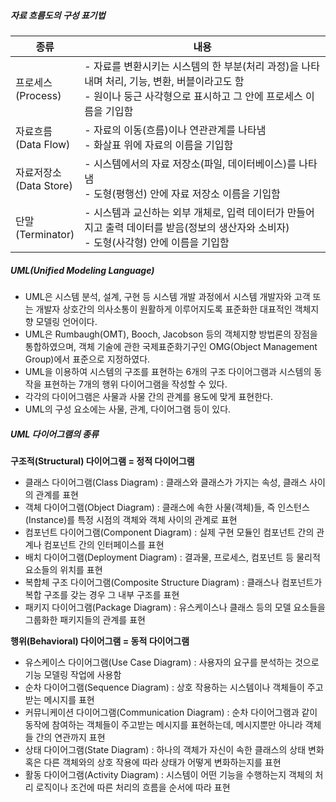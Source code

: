 ##### 자료 흐름도의 구성 표기법

| 종류                         | 내용                                                         |
| ---------------------------- | ------------------------------------------------------------ |
| 프로세스<br />(Process)      | - 자료를 변환시키는 시스템의 한 부분(처리 과정)을 나타내며 처리, 기능, 변환, 버블이라고도 함<br />- 원이나 둥근 사각형으로 표시하고 그 안에 프로세스 이름을 기입함 |
| 자료흐름<br />(Data Flow)    | - 자료의 이동(흐름)이나 연관관계를 나타냄<br />- 화살표 위에 자료의 이름을 기입함 |
| 자료저장소<br />(Data Store) | - 시스템에서의 자료 저장소(파일, 데이터베이스)를 나타냄<br />- 도형(평행선) 안에 자료 저장소 이름을 기입함 |
| 단말<br />(Terminator)       | - 시스템과 교신하는 외부 개체로, 입력 데이터가 만들어지고 출력 데이터를 받음(정보의 생산자와 소비자)<br />- 도형(사각형) 안에 이름을 기입함 |



##### UML(Unified Modeling Language)

- UML은 시스템 분석, 설계, 구현 등 시스템 개발 과정에서 시스템 개발자와 고객 또는 개발자 상호간의 의사소통이 원활하게 이루어지도록 표준화한 대표적인 객체지향 모델링 언어이다.
- UML은 Rumbaugh(OMT), Booch, Jacobson 등의 객체지향 방법론의 장점을 통합하였으며, 객체 기술에 관한 국제표준화기구인 OMG(Object Management Group)에서 표준으로 지정하였다.
- UML을 이용하여 시스템의 구조를 표현하는 6개의 구조 다이어그램과 시스템의 동작을 표현하는 7개의 행위 다이어그램을 작성할 수 있다.
- 각각의 다이어그램은 사물과 사물 간의 관계를 용도에 맞게 표현한다.
- UML의 구성 요소에는 사물, 관계, 다이어그램 등이 있다.



##### UML 다이어그램의 종류

**구조적(Structural) 다이어그램 = 정적 다이어그램**

- 클래스 다이어그램(Class Diagram) : 클래스와 클래스가 가지는 속성, 클래스 사이의 관계를 표현
- 객체 다이어그램(Object Diagram) : 클래스에 속한 사물(객체)들, 즉 인스턴스(Instance)를 특정 시점의 객체와 객체 사이의 관계로 표현
- 컴포넌트 다이어그램(Component Diagram) : 실제 구현 모듈인 컴포넌트 간의 관계나 컴포넌트 간의 인터페이스를 표현
- 배치 다이어그램(Deployment Diagram) : 결과물, 프로세스, 컴포넌트 등 물리적 요소들의 위치를 표현
- 복합체 구조 다이어그램(Composite Structure Diagram) : 클래스나 컴포넌트가 복합 구조를 갖는 경우 그 내부 구조를 표현
- 패키지 다이어그램(Package Diagram) : 유스케이스나 클래스 등의 모델 요소들을 그룹화한 패키지들의 관계를 표현

**행위(Behavioral) 다이어그램 = 동적 다이어그램**

- 유스케이스 다이어그램(Use Case Diagram) : 사용자의 요구를 분석하는 것으로 기능 모델링 작업에 사용함
- 순차 다이어그램(Sequence Diagram) : 상호 작용하는 시스템이나 객체들이 주고 받는 메시지를 표현
- 커뮤니케이션 다이어그램(Communication Diagram) : 순차 다이어그램과 같이 동작에 참여하는 객체들이 주고받는 메시지를 표현하는데, 메시지뿐만 아니라 객체들 간의 연관까지 표현
- 상태 다이어그램(State Diagram) : 하나의 객체가 자신이 속한 클래스의 상태 변화 혹은 다른 객체와의 상호 작용에 따라 상태가 어떻게 변화하는지를 표현
- 활동 다이어그램(Activity Diagram) : 시스템이 어떤 기능을 수행하는지 객체의 처리 로직이나 조건에 따른 처리의 흐름을 순서에 따라 표현
